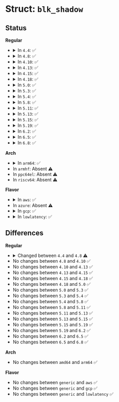 # Struct: <code>blk_shadow</code>

## Status
<b>Regular</b>
<ul>
<li>
<details>
<summary>In <code>4.4</code>: ✅</summary>

```c
struct blk_shadow {
    struct blkif_request req;
    struct request *request;
    struct grant **grants_used;
    struct grant **indirect_grants;
    struct scatterlist *sg;
    unsigned int num_sg;
};
```
</details>
</li>
<li>
<details>
<summary>In <code>4.8</code>: ✅</summary>

```c
struct blk_shadow {
    struct blkif_request req;
    struct request *request;
    struct grant **grants_used;
    struct grant **indirect_grants;
    struct scatterlist *sg;
    unsigned int num_sg;
    enum blk_req_status status;
    long unsigned int associated_id;
};
```
</details>
</li>
<li>
<details>
<summary>In <code>4.10</code>: ✅</summary>

```c
struct blk_shadow {
    struct blkif_request req;
    struct request *request;
    struct grant **grants_used;
    struct grant **indirect_grants;
    struct scatterlist *sg;
    unsigned int num_sg;
    enum blk_req_status status;
    long unsigned int associated_id;
};
```
</details>
</li>
<li>
<details>
<summary>In <code>4.13</code>: ✅</summary>

```c
struct blk_shadow {
    struct blkif_request req;
    struct request *request;
    struct grant **grants_used;
    struct grant **indirect_grants;
    struct scatterlist *sg;
    unsigned int num_sg;
    enum blk_req_status status;
    long unsigned int associated_id;
};
```
</details>
</li>
<li>
<details>
<summary>In <code>4.15</code>: ✅</summary>

```c
struct blk_shadow {
    struct blkif_request req;
    struct request *request;
    struct grant **grants_used;
    struct grant **indirect_grants;
    struct scatterlist *sg;
    unsigned int num_sg;
    enum blk_req_status status;
    long unsigned int associated_id;
};
```
</details>
</li>
<li>
<details>
<summary>In <code>4.18</code>: ✅</summary>

```c
struct blk_shadow {
    struct blkif_request req;
    struct request *request;
    struct grant **grants_used;
    struct grant **indirect_grants;
    struct scatterlist *sg;
    unsigned int num_sg;
    enum blk_req_status status;
    long unsigned int associated_id;
};
```
</details>
</li>
<li>
<details>
<summary>In <code>5.0</code>: ✅</summary>

```c
struct blk_shadow {
    struct blkif_request req;
    struct request *request;
    struct grant **grants_used;
    struct grant **indirect_grants;
    struct scatterlist *sg;
    unsigned int num_sg;
    enum blk_req_status status;
    long unsigned int associated_id;
};
```
</details>
</li>
<li>
<details>
<summary>In <code>5.3</code>: ✅</summary>

```c
struct blk_shadow {
    struct blkif_request req;
    struct request *request;
    struct grant **grants_used;
    struct grant **indirect_grants;
    struct scatterlist *sg;
    unsigned int num_sg;
    enum blk_req_status status;
    long unsigned int associated_id;
};
```
</details>
</li>
<li>
<details>
<summary>In <code>5.4</code>: ✅</summary>

```c
struct blk_shadow {
    struct blkif_request req;
    struct request *request;
    struct grant **grants_used;
    struct grant **indirect_grants;
    struct scatterlist *sg;
    unsigned int num_sg;
    enum blk_req_status status;
    long unsigned int associated_id;
};
```
</details>
</li>
<li>
<details>
<summary>In <code>5.8</code>: ✅</summary>

```c
struct blk_shadow {
    struct blkif_request req;
    struct request *request;
    struct grant **grants_used;
    struct grant **indirect_grants;
    struct scatterlist *sg;
    unsigned int num_sg;
    enum blk_req_status status;
    long unsigned int associated_id;
};
```
</details>
</li>
<li>
<details>
<summary>In <code>5.11</code>: ✅</summary>

```c
struct blk_shadow {
    struct blkif_request req;
    struct request *request;
    struct grant **grants_used;
    struct grant **indirect_grants;
    struct scatterlist *sg;
    unsigned int num_sg;
    enum blk_req_status status;
    long unsigned int associated_id;
};
```
</details>
</li>
<li>
<details>
<summary>In <code>5.13</code>: ✅</summary>

```c
struct blk_shadow {
    struct blkif_request req;
    struct request *request;
    struct grant **grants_used;
    struct grant **indirect_grants;
    struct scatterlist *sg;
    unsigned int num_sg;
    enum blk_req_status status;
    long unsigned int associated_id;
};
```
</details>
</li>
<li>
<details>
<summary>In <code>5.15</code>: ✅</summary>

```c
struct blk_shadow {
    struct blkif_request req;
    struct request *request;
    struct grant **grants_used;
    struct grant **indirect_grants;
    struct scatterlist *sg;
    unsigned int num_sg;
    enum blk_req_status status;
    long unsigned int associated_id;
};
```
</details>
</li>
<li>
<details>
<summary>In <code>5.19</code>: ✅</summary>

```c
struct blk_shadow {
    struct blkif_request req;
    struct request *request;
    struct grant **grants_used;
    struct grant **indirect_grants;
    struct scatterlist *sg;
    unsigned int num_sg;
    enum blk_req_status status;
    long unsigned int associated_id;
};
```
</details>
</li>
<li>
<details>
<summary>In <code>6.2</code>: ✅</summary>

```c
struct blk_shadow {
    struct blkif_request req;
    struct request *request;
    struct grant **grants_used;
    struct grant **indirect_grants;
    struct scatterlist *sg;
    unsigned int num_sg;
    enum blk_req_status status;
    long unsigned int associated_id;
};
```
</details>
</li>
<li>
<details>
<summary>In <code>6.5</code>: ✅</summary>

```c
struct blk_shadow {
    struct blkif_request req;
    struct request *request;
    struct grant **grants_used;
    struct grant **indirect_grants;
    struct scatterlist *sg;
    unsigned int num_sg;
    enum blk_req_status status;
    long unsigned int associated_id;
};
```
</details>
</li>
<li>
<details>
<summary>In <code>6.8</code>: ✅</summary>

```c
struct blk_shadow {
    struct blkif_request req;
    struct request *request;
    struct grant **grants_used;
    struct grant **indirect_grants;
    struct scatterlist *sg;
    unsigned int num_sg;
    enum blk_req_status status;
    long unsigned int associated_id;
};
```
</details>
</li>
</ul>
<b>Arch</b>
<ul>
<li>
<details>
<summary>In <code>arm64</code>: ✅</summary>

```c
struct blk_shadow {
    struct blkif_request req;
    struct request *request;
    struct grant **grants_used;
    struct grant **indirect_grants;
    struct scatterlist *sg;
    unsigned int num_sg;
    enum blk_req_status status;
    long unsigned int associated_id;
};
```
</details>
</li>
<li>
In <code>armhf</code>: Absent ⚠️
</li>
<li>
In <code>ppc64el</code>: Absent ⚠️
</li>
<li>
In <code>riscv64</code>: Absent ⚠️
</li>
</ul>
<b>Flavor</b>
<ul>
<li>
<details>
<summary>In <code>aws</code>: ✅</summary>

```c
struct blk_shadow {
    struct blkif_request req;
    struct request *request;
    struct grant **grants_used;
    struct grant **indirect_grants;
    struct scatterlist *sg;
    unsigned int num_sg;
    enum blk_req_status status;
    long unsigned int associated_id;
};
```
</details>
</li>
<li>
In <code>azure</code>: Absent ⚠️
</li>
<li>
<details>
<summary>In <code>gcp</code>: ✅</summary>

```c
struct blk_shadow {
    struct blkif_request req;
    struct request *request;
    struct grant **grants_used;
    struct grant **indirect_grants;
    struct scatterlist *sg;
    unsigned int num_sg;
    enum blk_req_status status;
    long unsigned int associated_id;
};
```
</details>
</li>
<li>
<details>
<summary>In <code>lowlatency</code>: ✅</summary>

```c
struct blk_shadow {
    struct blkif_request req;
    struct request *request;
    struct grant **grants_used;
    struct grant **indirect_grants;
    struct scatterlist *sg;
    unsigned int num_sg;
    enum blk_req_status status;
    long unsigned int associated_id;
};
```
</details>
</li>
</ul>

## Differences
<b>Regular</b>
<ul>
<li>
<details>
<summary>Changed between <code>4.4</code> and <code>4.8</code> ⚠️</summary>
<ul>
<li>
<b>Field added. </b>
<code>enum blk_req_status status</code>
</li>
<li>
<b>Field added. </b>
<code>long unsigned int associated_id</code>
</li>
</ul>
</details>
</li>
<li>
No changes between <code>4.8</code> and <code>4.10</code> ✅
</li>
<li>
No changes between <code>4.10</code> and <code>4.13</code> ✅
</li>
<li>
No changes between <code>4.13</code> and <code>4.15</code> ✅
</li>
<li>
No changes between <code>4.15</code> and <code>4.18</code> ✅
</li>
<li>
No changes between <code>4.18</code> and <code>5.0</code> ✅
</li>
<li>
No changes between <code>5.0</code> and <code>5.3</code> ✅
</li>
<li>
No changes between <code>5.3</code> and <code>5.4</code> ✅
</li>
<li>
No changes between <code>5.4</code> and <code>5.8</code> ✅
</li>
<li>
No changes between <code>5.8</code> and <code>5.11</code> ✅
</li>
<li>
No changes between <code>5.11</code> and <code>5.13</code> ✅
</li>
<li>
No changes between <code>5.13</code> and <code>5.15</code> ✅
</li>
<li>
No changes between <code>5.15</code> and <code>5.19</code> ✅
</li>
<li>
No changes between <code>5.19</code> and <code>6.2</code> ✅
</li>
<li>
No changes between <code>6.2</code> and <code>6.5</code> ✅
</li>
<li>
No changes between <code>6.5</code> and <code>6.8</code> ✅
</li>
</ul>
<b>Arch</b>
<ul>
<li>
No changes between <code>amd64</code> and <code>arm64</code> ✅
</li>
</ul>
<b>Flavor</b>
<ul>
<li>
No changes between <code>generic</code> and <code>aws</code> ✅
</li>
<li>
No changes between <code>generic</code> and <code>gcp</code> ✅
</li>
<li>
No changes between <code>generic</code> and <code>lowlatency</code> ✅
</li>
</ul>
